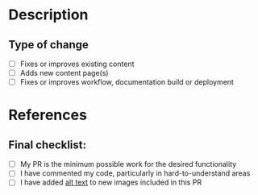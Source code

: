 # Description

<!-- What does this pull request (PR) do? Why is it necessary? -->

<!-- Tell us about your new content, improvement, or fix! -->

<!-- If you can, please add an image, or an animation "An image is worth a thousand words!" -->

<!-- You can use https://www.cockos.com/licecap/ or similar to create animations -->

<!-- You can also see a preview of the documentation changes you are submitting by clicking on "Details" to the right of the "Check the rendered docs here!" check on your PR.-->

## Type of change

<!-- Please delete options that are not relevant. -->

- [ ] Fixes or improves existing content
- [ ] Adds new content page(s)
- [ ] Fixes or improves workflow, documentation build or deployment

# References

<!-- What resources, documentation, and guides were used in the creation of this PR? -->

<!-- If this is a fix or otherwise resolves an issue, reference it here with "closes #(issue)" -->

## Final checklist:

- [ ] My PR is the minimum possible work for the desired functionality
- [ ] I have commented my code, particularly in hard-to-understand areas
- [ ] I have added [alt text](https://webaim.org/techniques/alttext/) to new images included in this PR
